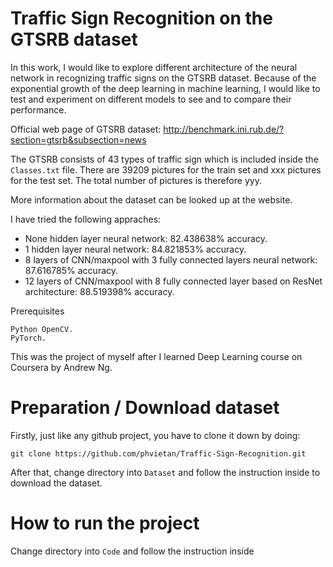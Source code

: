 # Traffic Sign Recognition on the GTSRB dataset

In this work, I would like to explore different architecture of the neural network in recognizing traffic signs on the GTSRB dataset. Because of the exponential growth of the deep learning in machine learning, I would like to test and experiment on different models to see and to compare their performance.

Official web page of GTSRB dataset: http://benchmark.ini.rub.de/?section=gtsrb&subsection=news

The GTSRB consists of 43 types of traffic sign which is included inside the `Classes.txt` file.
There are 39209 pictures for the train set and xxx pictures for the test set. The total number of pictures is therefore yyy. 

More information about the dataset can be looked up at the website.

I have tried the following appraches:

* None hidden layer neural network: 82.438638% accuracy.
* 1 hidden layer neural network: 84.821853% accuracy.
* 8 layers of CNN/maxpool with 3 fully connected layers neural network: 87.616785% accuracy.
* 12 layers of CNN/maxpool with 8 fully connected layer based on ResNet architecture: 88.519398% accuracy.

Prerequisites

    Python OpenCV.
    PyTorch.

This was the project of myself after I learned Deep Learning course on Coursera by Andrew Ng.

# Preparation / Download dataset

Firstly, just like any github project, you have to clone it down by doing:
    
    git clone https://github.com/phvietan/Traffic-Sign-Recognition.git
    
After that, change directory into `Dataset` and follow the instruction inside to download the dataset.

# How to run the project

Change directory into `Code` and follow the instruction inside
